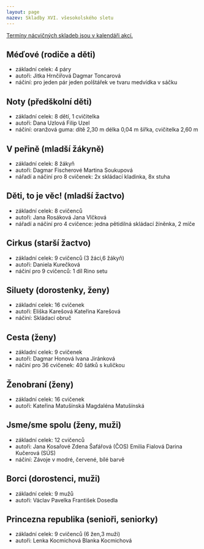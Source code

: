 ```yaml
---
layout: page
nazev: Skladby XVI. všesokolského sletu
---
```


[Termíny nácvičných skladeb jsou v kalendáři akcí.](/akce.html)


## Méďové (rodiče a děti)

* základní celek: 4 páry
* autoři: Jitka Hrnčířová Dagmar Toncarová
* náčiní: pro jeden pár jeden polštářek ve tvaru medvídka v sáčku

## Noty (předškolní děti)

* základní celek: 8 dětí, 1 cvičitelka
* autoři: Dana Uzlová Filip Uzel
* náčiní: oranžová guma: dítě 2,30 m délka 0,04 m šířka, cvičitelka 2,60 m

## V peřině (mladší žákyně)

* základní celek: 8 žákyň
* autoři: Dagmar Fischerové Martina Soukupová
* nářadí a náčiní pro 8 cvičenek: 2x skládací kladinka, 8x stuha

## Děti, to je věc! (mladší žactvo)

* základní celek: 8 cvičenců
* autoři: Jana Rosáková Jana Vlčková
* nářadí a náčiní pro 4 cvičence: jedna pětidilná skládací žíněnka, 2 míče

## Cirkus (starší žactvo)

* základní celek: 9 cvičenců (3 žáci,6 žákyň)
* autoři: Daniela Kurečková
* náčiní pro 9 cvičenců: 1 díl Rino setu

## Siluety (dorostenky, ženy)

* základní celek: 16 cvičenek
* autoři: Eliška Karešová Kateřina Karešová
* náčiní: Skládací obruč

## Cesta (ženy)

* základní celek: 9 cvičenek
* autoři: Dagmar Honová Ivana Jiránková
* náčiní pro 36 cvičenek: 40 šátků s kuličkou

## Ženobraní (ženy)

* základní celek: 16 cvičenek
* autoři: Kateřina Matušínská Magdaléna Matušínská

## Jsme/sme spolu (ženy, muži)

* základní celek: 12 cvičenců
* autoři: Jana Kosařové Zdena Šafářová (ČOS) Emilia Fialová Darina Kučerová (SÚS)
* náčiní: Závoje v modré, červené, bílé barvě

## Borci (dorostenci, muži)

* základní celek: 9 mužů
* autoři: Václav Pavelka František Dosedla

## Princezna republika (senioři, seniorky)

* základní celek: 9 cvičenců (6 žen,3 muži)
* autoři: Lenka Kocmichová Blanka Kocmichová

